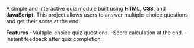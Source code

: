 A simple and interactive quiz module built using **HTML**, **CSS**, and **JavaScript**. This project allows users to answer multiple-choice questions and get their score at the end.

**Features**
-Multiple-choice quiz questions.
-Score calculation at the end.
-Instant feedback after quiz completion.
